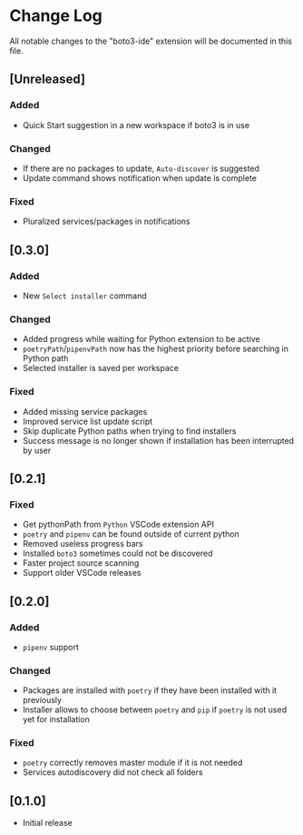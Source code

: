 # Change Log

All notable changes to the "boto3-ide" extension will be documented in this file.

## [Unreleased]
### Added
- Quick Start suggestion in a new workspace if boto3 is in use

### Changed
- If there are no packages to update, `Auto-discover` is suggested
- Update command shows notification when update is complete

### Fixed
- Pluralized services/packages in notifications

## [0.3.0]
### Added
- New `Select installer` command

### Changed
- Added progress while waiting for Python extension to be active
- `poetryPath`/`pipenvPath` now has the highest priority before searching in Python path
- Selected installer is saved per workspace
 
### Fixed
- Added missing service packages
- Improved service list update script
- Skip duplicate Python paths when trying to find installers
- Success message is no longer shown if installation has been interrupted by user

## [0.2.1]
### Fixed
- Get pythonPath from `Python` VSCode extension API
- `poetry` and `pipenv` can be found outside of current python
- Removed useless progress bars
- Installed `boto3` sometimes could not be discovered
- Faster project source scanning
- Support older VSCode releases

## [0.2.0]
### Added
- `pipenv` support

### Changed
- Packages are installed with `poetry` if they have been installed with it previously
- Installer allows to choose between `poetry` and `pip` if `poetry` is not used yet for installation

### Fixed
- `poetry` correctly removes master module if it is not needed
- Services autodiscovery did not check all folders

## [0.1.0]

- Initial release
